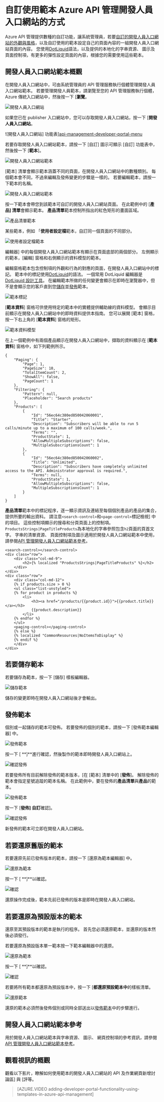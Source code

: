 <properties 
    pageTitle="自訂使用範本 Azure API 管理開發人員入口網站的方式 |Microsoft Azure" 
    description="瞭解如何自訂使用範本 Azure API 管理開發人員入口網站。" 
    services="api-management" 
    documentationCenter="" 
    authors="steved0x" 
    manager="erikre" 
    editor=""/>

<tags 
    ms.service="api-management" 
    ms.workload="mobile" 
    ms.tgt_pltfrm="na" 
    ms.devlang="na" 
    ms.topic="article" 
    ms.date="10/25/2016" 
    ms.author="sdanie"/>


# <a name="how-to-customize-the-azure-api-management-developer-portal-using-templates"></a>自訂使用範本 Azure API 管理開發人員入口網站的方式

Azure API 管理提供數種的自訂功能，讓系統管理員，若要[自訂的開發人員入口網站的外觀與風格](api-management-customize-portal.md)，以及自訂使用的範本設定自己的頁面內容的一組開發人員入口網站頁面的內容。 您使用[DotLiquid](http://dotliquidmarkup.org/)語法，以及提供的本地化的字串資源、 圖示及頁面控制項，有更多的彈性設定頁面的內容，根據您的需要使用這些範本。

## <a name="developer-portal-templates-overview"></a>開發人員入口網站範本概觀

在開發人員入口網站中，可由系統管理員的 API 管理服務執行個體管理開發人員入口網站範本。 若要管理開發人員範本，請瀏覽至您的 API 管理服務執行個體，Azure 傳統入口網站中，然後按一下 [**瀏覽**。

![開發人員入口網站][api-management-browse]

如果您已在 publisher 入口網站中，您可以存取開發人員入口網站，按一下 [**開發人員入口網站**。

![開發人員入口網站] 功能表][api-management-developer-portal-menu]

若要存取開發人員入口網站範本，請按一下 [自訂] 圖示可顯示 [自訂] 功能表中，然後按一下 [**範本**]。

![開發人員入口網站範本][api-management-customize-menu]

[範本] 清單會顯示範本涵蓋不同的頁面，在開發人員入口網站中的數種類別。 每個範本會不同，不過來編輯及發佈變更的步驟是一樣的。 若要編輯範本，請按一下範本的名稱。

![開發人員入口網站範本][api-management-templates-menu]

按一下範本會帶您到該範本可自訂的開發人員入口網站頁面。 在此範例中的 [**產品] 清單**會顯示範本。 **產品清單**範本控制所指出的紅色矩形的畫面區域。 

![產品清單範本][api-management-developer-portal-templates-overview]

某些範本，例如 「**使用者設定檔**範本，自訂同一個頁面的不同部分。 

![使用者設定檔範本][api-management-user-profile-templates]

編輯器] 中的每個開發人員入口網站範本有顯示在頁面底部的兩個部分。 左側顯示的範本，[編輯] 窗格和右側顯示的資料模型的範本。 

編輯窗格範本包含控制項的外觀和行為的對應的頁面，在開發人員入口網站中的標記。 範本中的標記使用[DotLiquid](http://dotliquidmarkup.org/)的語法。 一個常用 DotLiquid 編輯器是[DotLiquid 設計工具](https://github.com/dotliquid/dotliquid/wiki/DotLiquid-for-Designers)。 在編輯範本所做的任何變更會顯示在即時在瀏覽器中，但不是會顯示您的客戶直到您[儲存](#to-save-a-template)並[發佈](#to-publish-a-template)範本。

![範本標記][api-management-template]

[**範本資料**] 窗格可供使用特定的範本中的實體提供輔助線的資料模型。 會顯示目前顯示在開發人員入口網站中的即時資料提供本指南。 您可以展開 [範本] 窗格，按一下右上角的 [**範本資料**] 窗格的矩形。

![範本資料模型][api-management-template-data]

在上一個範例中有兩個產品顯示在開發人員入口網站中，擷取的資料顯示在 [**範本資料**] 窗格中，如下列範例所示。

    {
        "Paging": {
            "Page": 1,
            "PageSize": 10,
            "TotalItemCount": 2,
            "ShowAll": false,
            "PageCount": 1
        },
        "Filtering": {
            "Pattern": null,
            "Placeholder": "Search products"
        },
        "Products": [
            {
                "Id": "56ec64c380ed850042060001",
                "Title": "Starter",
                "Description": "Subscribers will be able to run 5 calls/minute up to a maximum of 100 calls/week.",
                "Terms": "",
                "ProductState": 1,
                "AllowMultipleSubscriptions": false,
                "MultipleSubscriptionsCount": 1
            },
            {
                "Id": "56ec64c380ed850042060002",
                "Title": "Unlimited",
                "Description": "Subscribers have completely unlimited access to the API. Administrator approval is required.",
                "Terms": null,
                "ProductState": 1,
                "AllowMultipleSubscriptions": false,
                "MultipleSubscriptionsCount": 1
            }
        ]
    }

**產品清單**範本中的標記程序，逐一顯示資訊及連結至每個個別產品的產品的集合，提供所要的輸出資料。 請注意`<search-control>`和`<page-control>`標記檢視] 中的項目。 這些控制項顯示的搜尋和分頁頁面上的控制項。 `ProductsStrings|PageTitleProducts`為本地化的字串參照包含`h2`頁面的頁首文字。 字串的清單資源、 頁面控制項及圖示適用於開發人員入口網站範本中使用，請參閱[API 管理開發人員入口網站範本參考](https://msdn.microsoft.com/library/azure/mt697540.aspx)。

    <search-control></search-control>
    <div class="row">
        <div class="col-md-9">
            <h2>{% localized "ProductsStrings|PageTitleProducts" %}</h2>
        </div>
    </div>
    <div class="row">
        <div class="col-md-12">
        {% if products.size > 0 %}
        <ul class="list-unstyled">
        {% for product in products %}
            <li>
                <h3><a href="/products/{{product.id}}">{{product.title}}</a></h3>
                {{product.description}}
            </li>   
        {% endfor %}
        </ul>
        <paging-control></paging-control>
        {% else %}
        {% localized "CommonResources|NoItemsToDisplay" %}
        {% endif %}
        </div>
    </div>

## <a name="to-save-a-template"></a>若要儲存範本

若要儲存為範本，按一下 [儲存] 樣板編輯器。

![儲存範本][api-management-save-template]

儲存的變更即時在開發人員入口網站後才會輸出。

## <a name="to-publish-a-template"></a>發佈範本

個別或一起儲存的範本可發佈。 若要發佈的個別的範本，請按一下 [發佈範本編輯器] 中。

![發佈範本][api-management-publish-template]

按一下 [ **]**進行確認，然後製作的範本即時開發人員入口網站上。

![確認發佈][api-management-publish-template-confirm]

若要發佈所有目前解除發佈的範本版本，[在 [範本] 清單中的 [**發佈**]。 解除發佈的範本會指定星號追蹤的範本名稱。 在此範例中，要在發佈的**產品清單**與**產品**的範本。

![發佈範本][api-management-publish-templates]

按一下 [**發佈] 自訂**確認]。

![確認發佈][api-management-publish-customizations]

新發佈的範本可立即在開發人員入口網站。

## <a name="to-revert-a-template-to-the-previous-version"></a>若要還原舊版的範本

若要還原先前已發佈版本的範本，請按一下 [還原為範本編輯器] 中。

![還原為範本][api-management-revert-template]

按一下 [ **]**以確認。

![確認][api-management-revert-template-confirm]

還原操作完成後，範本先前已發佈的版本是即時在開發人員入口網站。

## <a name="to-restore-a-template-to-the-default-version"></a>若要還原為預設版本的範本

還原至其預設版本的範本是執行的程序。 首先您必須還原範本，並還原的版本然後必須發行。

若要還原為預設版本單一範本按一下範本編輯器中的還原。

![還原為範本][api-management-reset-template]

按一下 [ **]**以確認。

![確認][api-management-reset-template-confirm]

若要將所有範本都還原為預設版本中，按一下 [**都還原預設範本中**的樣板清單。

![還原範本][api-management-restore-templates]

還原的範本必須然後發佈個別或同時全部送出以[發佈範本](#to-publish-a-template)中的步驟進行。

## <a name="developer-portal-templates-reference"></a>開發人員入口網站範本參考

用於開發人員入口網站範本與字串資源、 圖示、 網頁控制項的參考資訊，請參閱[API 管理開發人員入口網站範本參考](https://msdn.microsoft.com/library/azure/mt697540.aspx)。

## <a name="watch-a-video-overview"></a>觀看視訊的概觀

觀看以下影片，瞭解如何使用範本的開發人員入口網站的 API 及作業網頁新增討論區] 與 [評等。

> [AZURE.VIDEO adding-developer-portal-functionality-using-templates-in-azure-api-management]


[api-management-customize-menu]: ./media/api-management-developer-portal-templates/api-management-customize-menu.png
[api-management-templates-menu]: ./media/api-management-developer-portal-templates/api-management-templates-menu.png
[api-management-developer-portal-templates-overview]: ./media/api-management-developer-portal-templates/api-management-developer-portal-templates-overview.png
[api-management-template]: ./media/api-management-developer-portal-templates/api-management-template.png
[api-management-template-data]: ./media/api-management-developer-portal-templates/api-management-template-data.png
[api-management-developer-portal-menu]: ./media/api-management-developer-portal-templates/api-management-developer-portal-menu.png
[api-management-browse]: ./media/api-management-developer-portal-templates/api-management-browse.png
[api-management-user-profile-templates]: ./media/api-management-developer-portal-templates/api-management-user-profile-templates.png
[api-management-save-template]: ./media/api-management-developer-portal-templates/api-management-save-template.png
[api-management-publish-template]: ./media/api-management-developer-portal-templates/api-management-publish-template.png
[api-management-publish-template-confirm]: ./media/api-management-developer-portal-templates/api-management-publish-template-confirm.png
[api-management-publish-templates]: ./media/api-management-developer-portal-templates/api-management-publish-templates.png
[api-management-publish-customizations]: ./media/api-management-developer-portal-templates/api-management-publish-customizations.png
[api-management-revert-template]: ./media/api-management-developer-portal-templates/api-management-revert-template.png
[api-management-revert-template-confirm]: ./media/api-management-developer-portal-templates/api-management-revert-template-confirm.png
[api-management-reset-template]: ./media/api-management-developer-portal-templates/api-management-reset-template.png
[api-management-reset-template-confirm]: ./media/api-management-developer-portal-templates/api-management-reset-template-confirm.png
[api-management-restore-templates]: ./media/api-management-developer-portal-templates/api-management-restore-templates.png







